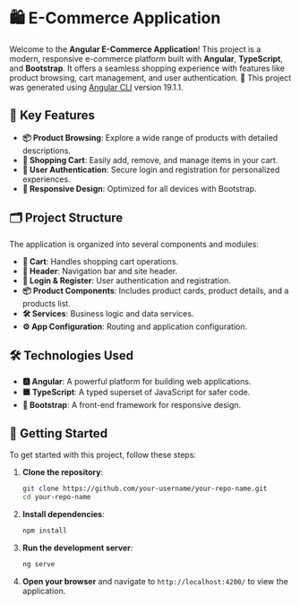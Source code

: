 # 🛍️ E-Commerce Application
Welcome to the **Angular E-Commerce Application**! This project is a modern, responsive e-commerce platform built with **Angular**, **TypeScript**, and **Bootstrap**. It offers a seamless shopping experience with features like product browsing, cart management, and user authentication. 🚀
This project was generated using [Angular CLI](https://github.com/angular/angular-cli) version 19.1.1.

## 🌟 Key Features

- **📦 Product Browsing**: Explore a wide range of products with detailed descriptions.
- **🛒 Shopping Cart**: Easily add, remove, and manage items in your cart.
- **🔐 User Authentication**: Secure login and registration for personalized experiences.
- **📱 Responsive Design**: Optimized for all devices with Bootstrap.

## 🗂️ Project Structure

The application is organized into several components and modules:

- **🛒 Cart**: Handles shopping cart operations.
- **📜 Header**: Navigation bar and site header.
- **🔐 Login & Register**: User authentication and registration.
- **📦 Product Components**: Includes product cards, product details, and a products list.
- **🛠️ Services**: Business logic and data services.
- **⚙️ App Configuration**: Routing and application configuration.

## 🛠️ Technologies Used

- **🅰️ Angular**: A powerful platform for building web applications.
- **🟦 TypeScript**: A typed superset of JavaScript for safer code.
- **🎨 Bootstrap**: A front-end framework for responsive design.

## 🚀 Getting Started

To get started with this project, follow these steps:

1. **Clone the repository**:
   ```bash
   git clone https://github.com/your-username/your-repo-name.git
   cd your-repo-name
   ```

2. **Install dependencies**:
   ```bash
   npm install
   ```

3. **Run the development server**:
   ```bash
   ng serve
   ```

4. **Open your browser** and navigate to `http://localhost:4200/` to view the application.
